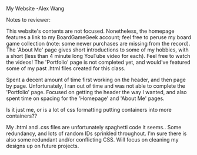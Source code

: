 My Website
     -Alex Wang

Notes to reviewer:

This website's contents are not focused. Nonetheless, the homepage features a link to my BoardGameGeek account; feel free to peruse my board game collection (note: some newer purchases are missing from the record). The 'About Me' page gives short introductions to some of my hobbies, with a short (less than 4 minute long YouTube video for each). Feel free to watch the videos! The 'Portfolio' page is not completed yet, and would've featured some of my past .html files created for this class.

Spent a decent amount of time first working on the header, and then page by page.
Unfortunately, I ran out of time and was not able to complete the 'Portfolio' page.
Focused on getting the header the way I wanted, and also spent time on spacing for the 'Homepage' and 'About Me' pages.

Is it just me, or is a lot of css formatting putting containers into more containers??

My .html and .css files are unfortunately spaghetti code it seems.. Some redundancy, and lots of random IDs sprinkled throughout. I'm sure there is also some redundant and/or conflicting CSS. Will focus on cleaning my designs up on future projects.

